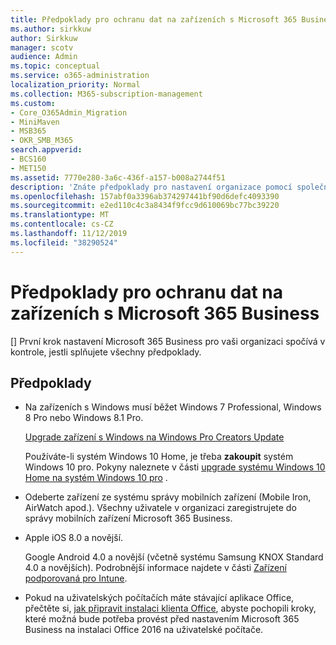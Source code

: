 ```yaml
---
title: Předpoklady pro ochranu dat na zařízeních s Microsoft 365 Business
ms.author: sirkkuw
author: Sirkkuw
manager: scotv
audience: Admin
ms.topic: conceptual
ms.service: o365-administration
localization_priority: Normal
ms.collection: M365-subscription-management
ms.custom:
- Core_O365Admin_Migration
- MiniMaven
- MSB365
- OKR_SMB_M365
search.appverid:
- BCS160
- MET150
ms.assetid: 7770e280-3a6c-436f-a157-b008a2744f51
description: 'Znáte předpoklady pro nastavení organizace pomocí společnosti Microsoft 365 Business. '
ms.openlocfilehash: 157abf0a3396ab374297441bf90d6defc4093390
ms.sourcegitcommit: e2ed110c4c3a8434f9fcc9d610069bc77bc39220
ms.translationtype: MT
ms.contentlocale: cs-CZ
ms.lasthandoff: 11/12/2019
ms.locfileid: "38290524"
---
```

# <a name="pre-requisites-for-protecting-data-on-devices-with-microsoft-365-business"></a>Předpoklady pro ochranu dat na zařízeních s Microsoft 365 Business

[] První krok nastavení Microsoft 365 Business pro vaši organizaci spočívá v kontrole, jestli splňujete všechny předpoklady.
  
## <a name="pre-requisites"></a>Předpoklady

- Na zařízeních s Windows musí běžet Windows 7 Professional, Windows 8 Pro nebo Windows 8.1 Pro.
    
    [Upgrade zařízení s Windows na Windows Pro Creators Update](upgrade-to-windows-pro-creators-update.md)
    
    Používáte-li systém Windows 10 Home, je třeba **zakoupit** systém Windows 10 pro. Pokyny naleznete v části [upgrade systému Windows 10 Home na systém Windows 10 pro](https://support.office.com/article/0aee10c1-4d34-43ee-a325-579c6c2df90e?ui=en-US&rs=en-US&ad=US) . 
    
- Odeberte zařízení ze systému správy mobilních zařízení (Mobile Iron, AirWatch apod.). Všechny uživatele v organizaci zaregistrujete do správy mobilních zařízení Microsoft 365 Business.
    
- Apple iOS 8.0 a novější.
    
    Google Android 4.0 a novější (včetně systému Samsung KNOX Standard 4.0 a novějších). Podrobnější informace najdete v části [Zařízení podporovaná pro Intune](https://go.microsoft.com/fwlink/p/?linkid=852307).
    
- Pokud na uživatelských počítačích máte stávající aplikace Office, přečtěte si, [jak připravit instalaci klienta Office](prepare-for-office-client-deployment.md), abyste pochopili kroky, které možná bude potřeba provést před nastavením Microsoft 365 Business na instalaci Office 2016 na uživatelské počítače. 
    


